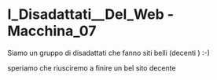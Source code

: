 # I_Disadattati__Del_Web - Macchina_07
Siamo un gruppo di disadattati che fanno siti belli (decenti ) :-)

speriamo che riusciremo a finire un bel sito decente
